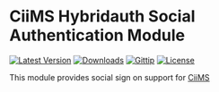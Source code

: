 # CiiMS Hybridauth Social Authentication Module

[![Latest Version](https://img.shields.io/packagist/v/ciims-modules/hybridauth.svg?style=flat)]()
[![Downloads](https://img.shields.io/packagist/dt/ciims-modules/hybridauth.svg?style=flat)]()
[![Gittip](https://img.shields.io/gittip/charlesportwoodii.svg?style=flat "Gittip")](https://www.gittip.com/charlesportwoodii/)
[![License](https://img.shields.io/badge/license-MIT-orange.svg?style=flat "License")](https://github.com/charlesportwoodii/ciims-modules-hybridauth/blob/master/LICENSE.md)

This module provides social sign on support for [CiiMS](https://github.com/charlesportwoodii/CiiMS)

